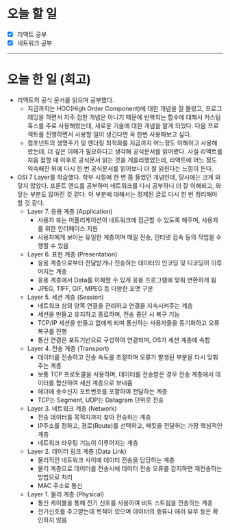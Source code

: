 # 오늘 할 일

- [x] 리액트 공부
- [x] 네트워크 공부

---

# 오늘 한 일 (회고)

- 리액트의 공식 문서를 읽으며 공부했다.
  - 지금까지는 HOC(High Order Component)에 대한 개념을 잘 몰랐고, 프로그래밍을 하면서 자주 접한 개념은 아니기 때문에 반복되는 함수에 대해서 커스텀 훅스를 주로 사용해왔는데, 새로운 기술에 대한 개념을 알게 되었다. 다음 프로젝트를 진행하면서 사용할 일이 생긴다면 꼭 한번 사용해보고 싶다.
  - 컴포넌트의 생명주기 및 렌더링 최적화를 지금까지 어느정도 이해하고 사용해왔는데, 더 깊은 이해가 필요하다고 생각해 공식문서를 읽어봤다. 사실 리액트를 처음 접할 때 이후로 공식문서 읽는 것을 게을리했었는데, 리액트에 어느 정도 익숙해진 뒤에 다시 한 번 공식문서를 읽어보니 더 잘 읽힌다는 느낌이 든다.
- OSI 7 Layer를 학습했다. 학부 시절에 한 번 쯤 들었던 개념인데, 당시에는 크게 와닿지 않았다. 프론트 엔드를 공부하며 네트워크를 다시 공부하니 더 잘 이해되고, 와닿는 부분도 많아진 것 같다. 이 부분에 대해서는 정제된 글로 다시 한 번 정리해야 할 것 같다.
  - Layer 7. 응용 계층 (Application)
    - 사용자 또는 어플리케이션이 네트워크에 접근할 수 있도록 해주며, 사용자를 위한 인터페이스 지원
    - 사용자에게 보이는 유일한 계층이며 메일 전송, 인터넷 접속 등의 작업을 수행할 수 있음
  - Layer 6. 표현 계층 (Presentation)
    - 응용 계층으로부터 전달받거나 전송하는 데이터의 인코딩 및 디코딩이 이루어지는 계층
    - 응용 계층에서 Data를 이해할 수 있게 응용 프로그램에 맞춰 변환하게 됨
    - JPEG, TIFF, GIF, MPEG 등 다양한 포맷 구분
  - Layer 5. 세션 계층 (Session)
    - 네트워크 상의 양쪽 연결을 관리하고 연결을 지속시켜주는 계층
    - 세션을 만들고 유지하고 종료하며, 전송 중단 시 복구 기능
    - TCP/IP 세션을 만들고 없애게 되며 통신하는 사용자들을 동기화하고 오류 복구를 진행
    - 통신 연결은 포트기반으로 구성하여 연결되며, OS가 세션 계층에 속함
  - Layer 4. 전송 계층 (Transport)
    - 데이터를 전송하고 전송 속도를 조절하며 오류가 발생된 부분을 다시 맞춰주는 계층
    - 보통 TCP 프로토콜을 사용하며, 데이터를 전송받은 경우 전송 계층에서 데이터를 합산하여 세션 계층으로 보내줌
    - 헤더에 송수신지 포트번호를 포함하여 전달하는 계층
    - TCP는 Segment, UDP는 Datagram 단위로 전송
  - Layer 3. 네트워크 계층 (Network)
    - 전송 데이터를 목적지까지 찾아 전송하는 계층
    - IP주소를 정하고, 경로(Route)를 선택하고, 패킷을 전달하는 가장 핵심적인 계층
    - 네트워크 라우팅 기능이 이루어지는 계층
  - Layer 2. 데이터 링크 계층 (Data Link)
    - 물리적인 네트워크 사이에 데이터 전송을 담당하는 계층
    - 물리 계층으로 데이터를 전송시에 데이터 전송 오류를 감지하면 재전송하는 방법으로 처리
    - MAC 주소로 통신
  - Layer 1. 물리 계층 (Physical)
    - 통신 케이블을 통해 전기 신호를 사용하여 비트 스트림을 전송하는 계층
    - 전기신호를 주고받는데 목적이 있으며 데이터의 종류나 에러 유무 등은 확인하지 않음

